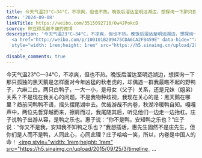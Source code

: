 ```yaml
---
title: 今天气温23°C—34°C，不凉爽，但也不热。晚饭后溜达至明远湖边，想探询一下那只孤独的黑天鹅是怎样面对今年凶猛的秋老虎的，却偶遇一群我最瞧不起的野鸭子，六...
date: '2024-09-08'
linkTitle: https://weibo.com/3515092710/Ow4JPokcD
source: 种豆得瓜谢不谦的微博
description: '今天气温23°C—34°C，不凉爽，但也不热。晚饭后溜达至明远湖边，想探询一下那只孤独的黑天鹅是怎样面对今年凶猛的秋老虎的，却偶遇一群我最瞧不起的野鸭子，六麻二白。两只白鸭子，一大一小，是母女（父子）关系，还是兄妹（姐弟）关系？不是现在我关心的问题。不是我物种歧视，我现在关心的是：黑天鹅在哪里？趋前问鸭鸭不语，摇头摆尾湖中去。优哉游哉不内卷，秋湖冷暖鸭自知。嘎嘎声中，两位先哲穿越而来，擦肩而过，我尾随其后，听见他们一边走一边抬杠。庄子说鸭子出游从容，是鸭之乐也。惠子说：“你不是鸭，安知鸭之乐也？”庄子说：“你又不是我，安知我不知鸭之乐也？”我想插话，惠先生固然不是庄先生，但你们是人而不是鸭，人同此心，心同此理？庄子哈哈一笑，所以，内卷是中国人的命！
  <a href="http://weibo.com/p/100101B209475CDA6CA2F8459E" data-hide=""><span class="url-icon"><img
  style="width: 1rem;height: 1rem" src="https://h5.sinaimg.cn/upload/2015/09/25/3/timeline_
  ...'
disable_comments: true
---
```

今天气温23°C—34°C，不凉爽，但也不热。晚饭后溜达至明远湖边，想探询一下那只孤独的黑天鹅是怎样面对今年凶猛的秋老虎的，却偶遇一群我最瞧不起的野鸭子，六麻二白。两只白鸭子，一大一小，是母女（父子）关系，还是兄妹（姐弟）关系？不是现在我关心的问题。不是我物种歧视，我现在关心的是：黑天鹅在哪里？趋前问鸭鸭不语，摇头摆尾湖中去。优哉游哉不内卷，秋湖冷暖鸭自知。嘎嘎声中，两位先哲穿越而来，擦肩而过，我尾随其后，听见他们一边走一边抬杠。庄子说鸭子出游从容，是鸭之乐也。惠子说：“你不是鸭，安知鸭之乐也？”庄子说：“你又不是我，安知我不知鸭之乐也？”我想插话，惠先生固然不是庄先生，但你们是人而不是鸭，人同此心，心同此理？庄子哈哈一笑，所以，内卷是中国人的命！ <a href="http://weibo.com/p/100101B209475CDA6CA2F8459E" data-hide=""><span class="url-icon"><img style="width: 1rem;height: 1rem" src="https://h5.sinaimg.cn/upload/2015/09/25/3/timeline_ ...